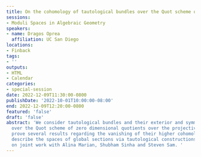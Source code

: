 ```yaml
---
title: On the cohomology of tautological bundles over the Quot scheme of curves
sessions:
- Moduli Spaces in Algebraic Geometry
speakers:
- name: Dragos Oprea
  affiliation: UC San Diego
locations:
- Finback
tags:
- ''
outputs:
- HTML
- Calendar
categories:
- special-session
date: 2022-12-09T11:30:00-0800
publishDate: '2022-10-01T10:00:00-08:00'
end: 2022-12-09T12:20:00-0800
featured: 'false'
draft: 'false'
abstract: 'We consider tautological bundles and their exterior and symmetric powers
  over the Quot scheme of zero dimensional quotients over the projective line. We
  prove several results regarding the vanishing of their higher cohomology, and we
  describe the spaces of global sections via tautological constructions. This is based
  on joint work with Alina Marian, Shubham Sinha and Steven Sam. '
---
```

